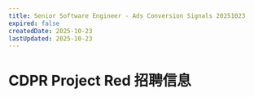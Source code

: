```yaml
---
title: Senior Software Engineer - Ads Conversion Signals 20251023
expired: false
createdDate: 2025-10-23
lastUpdated: 2025-10-23
---
```

# CDPR Project Red 招聘信息

<JobPostingTable job-posting-json-path="job-postings/reddit/data/senior-software-engineer-ads-conversion-signals 20251023.json" />
